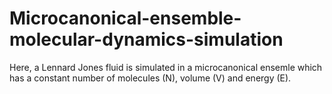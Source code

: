 # Microcanonical-ensemble-molecular-dynamics-simulation
Here, a Lennard Jones fluid is simulated in a microcanonical ensemle which has a constant number of molecules (N), volume (V) and energy (E).
